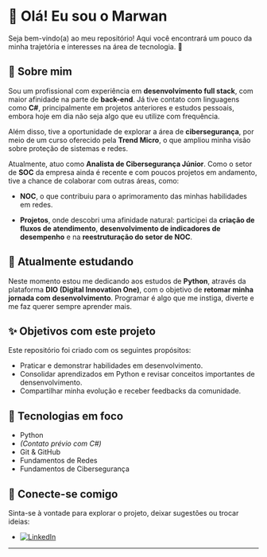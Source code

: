 # 👋 Olá! Eu sou o Marwan

Seja bem-vindo(a) ao meu repositório! Aqui você encontrará um pouco da minha trajetória e interesses na área de tecnologia. 🚀

## 💼 Sobre mim

Sou um profissional com experiência em **desenvolvimento full stack**, com maior afinidade na parte de **back-end**. Já tive contato com linguagens como **C#**, principalmente em projetos anteriores e estudos pessoais, embora hoje em dia não seja algo que eu utilize com frequência.

Além disso, tive a oportunidade de explorar a área de **cibersegurança**, por meio de um curso oferecido pela **Trend Micro**, o que ampliou minha visão sobre proteção de sistemas e redes.

Atualmente, atuo como **Analista de Cibersegurança Júnior**. Como o setor de **SOC** da empresa ainda é recente e com poucos projetos em andamento, tive a chance de colaborar com outras áreas, como:

- **NOC**, o que contribuiu para o aprimoramento das minhas habilidades em redes. 

- **Projetos**, onde descobri uma afinidade natural: participei da **criação de fluxos de atendimento**, **desenvolvimento de indicadores de desempenho** e na **reestruturação do setor de NOC**.

## 🐍 Atualmente estudando

Neste momento estou me dedicando aos estudos de **Python**, através da plataforma **DIO (Digital Innovation One)**, com o objetivo de **retomar minha jornada com desenvolvimento**. Programar é algo que me instiga, diverte e me faz querer sempre aprender mais.

## ✨ Objetivos com este projeto

Este repositório foi criado com os seguintes propósitos:

- Praticar e demonstrar habilidades em desenvolvimento.
- Consolidar aprendizados em Python e revisar conceitos importantes de densenvolvimento.
- Compartilhar minha evolução e receber feedbacks da comunidade.

## 🚀 Tecnologias em foco

- Python
- *(Contato prévio com C#)*
- Git & GitHub
- Fundamentos de Redes
- Fundamentos de Cibersegurança


## 🤝 Conecte-se comigo

Sinta-se à vontade para explorar o projeto, deixar sugestões ou trocar ideias:

- [![LinkedIn](https://img.shields.io/badge/LinkedIn-blue?logo=linkedin)](https://www.linkedin.com/in/marwan49)

---
